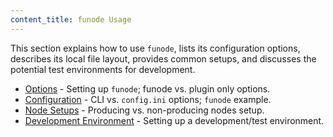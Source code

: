 ```yaml
---
content_title: funode Usage
---
```


This section explains how to use `funode`, lists its configuration options, describes its local file layout, provides common setups, and discusses the potential test environments for development.

* [Options](00_funode-options.md) - Setting up `funode`; funode vs. plugin only options.
* [Configuration](01_funode-configuration.md) - CLI vs. `config.ini` options; `funode` example.
* [Node Setups](02_node-setups/index.md) - Producing vs. non-producing nodes setup.
* [Development Environment](03_development-environment/index.md) - Setting up a development/test environment.
